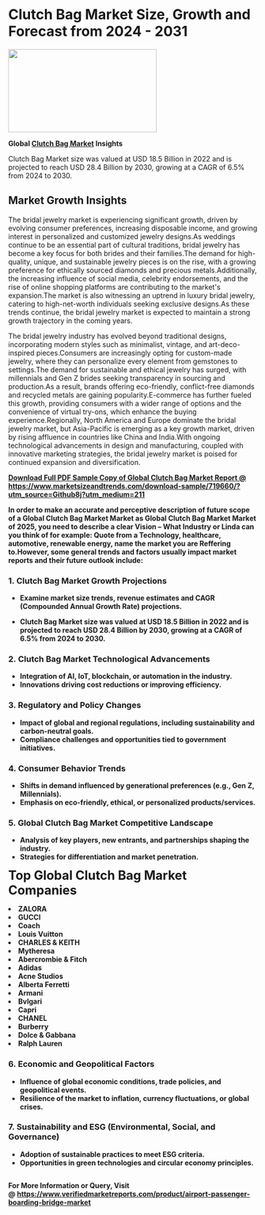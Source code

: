 <H1>Clutch Bag Market Size, Growth and Forecast from 2024 - 2031</H1><img class="aligncenter size-medium wp-image-584254" src="https://thirdeyenews.in/wp-content/uploads/2024/09/Global-Market-Research-300x168.jpeg" alt="" width="300" height="168" /><p><strong>Global&nbsp;<a href="https://www.marketsizeandtrends.com/download-sample/719660/?utm_source=Github8j?utm_medium=211">Clutch Bag Market</a> Insights</strong></p><p>Clutch Bag Market size was valued at USD 18.5 Billion in 2022 and is projected to reach USD 28.4 Billion by 2030, growing at a CAGR of 6.5% from 2024 to 2030.</p><p><h2>Market Growth Insights</h2> <p>The bridal jewelry market is experiencing significant growth, driven by evolving consumer preferences, increasing disposable income, and growing interest in personalized and customized jewelry designs.As weddings continue to be an essential part of cultural traditions, bridal jewelry has become a key focus for both brides and their families.The demand for high-quality, unique, and sustainable jewelry pieces is on the rise, with a growing preference for ethically sourced diamonds and precious metals.Additionally, the increasing influence of social media, celebrity endorsements, and the rise of online shopping platforms are contributing to the market's expansion.The market is also witnessing an uptrend in luxury bridal jewelry, catering to high-net-worth individuals seeking exclusive designs.As these trends continue, the bridal jewelry market is expected to maintain a strong growth trajectory in the coming years.</p> <p><strong><a href="#"></a></strong></p> <p>The bridal jewelry industry has evolved beyond traditional designs, incorporating modern styles such as minimalist, vintage, and art-deco-inspired pieces.Consumers are increasingly opting for custom-made jewelry, where they can personalize every element from gemstones to settings.The demand for sustainable and ethical jewelry has surged, with millennials and Gen Z brides seeking transparency in sourcing and production.As a result, brands offering eco-friendly, conflict-free diamonds and recycled metals are gaining popularity.E-commerce has further fueled this growth, providing consumers with a wider range of options and the convenience of virtual try-ons, which enhance the buying experience.Regionally, North America and Europe dominate the bridal jewelry market, but Asia-Pacific is emerging as a key growth market, driven by rising affluence in countries like China and India.With ongoing technological advancements in design and manufacturing, coupled with innovative marketing strategies, the bridal jewelry market is poised for continued expansion and diversification.</p> <p><strong><a href="#"></p><p><span class=""><strong>Download Full PDF Sample Copy of Global Clutch Bag Market Report</strong> @ <a href="https://www.marketsizeandtrends.com/download-sample/719660/?utm_source=Github8j?utm_medium=211" target="_blank">https://www.marketsizeandtrends.com/download-sample/719660/?utm_source=Github8j?utm_medium=211</a></span></p><p>In order to make an accurate and perceptive description of future scope of a Global&nbsp;Clutch Bag Market Market as Global&nbsp;Clutch Bag Market Market of 2025, you need to describe a clear Vision &ndash; What Industry or Linda can you think of for example: Quote from a Technology, healthcare, automotive, renewable energy, name the market you are Reffering to.However, some general trends and factors usually impact market reports and their future outlook include:</p><h3>1.&nbsp;<strong>Clutch Bag Market Growth Projections</strong></h3><ul><li>Examine market size trends, revenue estimates and CAGR (Compounded Annual Growth Rate) projections.</li><li><p>Clutch Bag Market size was valued at USD 18.5 Billion in 2022 and is projected to reach USD 28.4 Billion by 2030, growing at a CAGR of 6.5% from 2024 to 2030.</p></li></ul><h3>2.&nbsp;<strong>Clutch Bag Market Technological Advancements</strong></h3><ul><li>Integration of AI, IoT, blockchain, or automation in the industry.</li><li>Innovations driving cost reductions or improving efficiency.</li></ul><h3>3.&nbsp;<strong>Regulatory and Policy Changes</strong></h3><ul><li>Impact of global and regional regulations, including sustainability and carbon-neutral goals.</li><li>Compliance challenges and opportunities tied to government initiatives.</li></ul><h3>4.&nbsp;<strong>Consumer Behavior Trends</strong></h3><ul><li>Shifts in demand influenced by generational preferences (e.g., Gen Z, Millennials).</li><li>Emphasis on eco-friendly, ethical, or personalized products/services.</li></ul><h3>5.&nbsp;<strong>Global Clutch Bag Market Competitive Landscape</strong></h3><ul><li>Analysis of key players, new entrants, and partnerships shaping the industry.</li><li>Strategies for differentiation and market penetration.</li></ul><p data-pm-slice="1 1 []"><span style="color: inherit; font-family: inherit; font-size: 25px;">Top Global Clutch Bag Market Companies</span></p><div class="" data-test-id=""><p><li>ZALORA</li><li> GUCCI</li><li> Coach</li><li> Louis Vuitton</li><li> CHARLES & KEITH</li><li> Mytheresa</li><li> Abercrombie & Fitch</li><li> Adidas</li><li> Acne Studios</li><li> Alberta Ferretti</li><li> Armani</li><li> Bvlgari</li><li> Capri</li><li> CHANEL</li><li> Burberry</li><li> Dolce & Gabbana</li><li> Ralph Lauren</li></p></div><h3>6.&nbsp;<strong>Economic and Geopolitical Factors</strong></h3><ul><li>Influence of global economic conditions, trade policies, and geopolitical events.</li><li>Resilience of the market to inflation, currency fluctuations, or global crises.</li></ul><h3>7.&nbsp;<strong>Sustainability and ESG (Environmental, Social, and Governance)</strong></h3><ul><li>Adoption of sustainable practices to meet ESG criteria.</li><li>Opportunities in green technologies and circular economy principles.</li></ul><h2><strong style="font-size: 14px;">For More Information or Query, Visit @&nbsp;</strong><a style="background-color: #ffffff; font-size: 14px;" href="https://www.marketsizeandtrends.com/report/clutch-bag-market/" target="_blank">https://www.verifiedmarketreports.com/product/airport-passenger-boarding-bridge-market</a></h2>